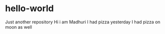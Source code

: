 # hello-world
Just another repository
Hi i am Madhuri
I had pizza yesterday
I had pizza on moon as well
